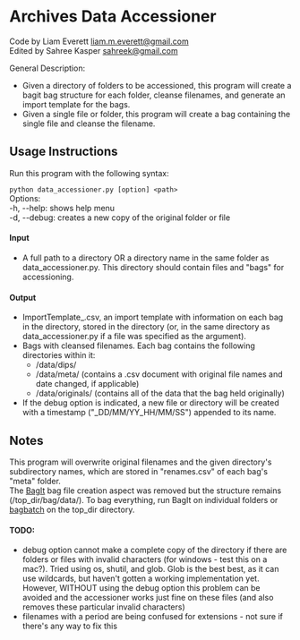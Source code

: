 Archives Data Accessioner
=========================

Code by Liam Everett liam.m.everett@gmail.com  
Edited by Sahree Kasper sahreek@gmail.com

General Description:
* Given a directory of folders to be accessioned, this program will create a bagit bag structure for each folder, cleanse filenames, and generate an import template for the bags.
* Given a single file or folder, this program will create a bag containing the single file and cleanse the filename.

Usage Instructions
------------------
Run this program with the following syntax:

`python data_accessioner.py [option] <path>`  
Options:  
-h, --help: shows help menu  
-d, --debug: creates a new copy of the original folder or file

#### Input
* A full path to a directory OR a directory name in the same folder as data_accessioner.py. This directory should contain files and "bags" for accessioning.

#### Output
* ImportTemplate_<date>.csv, an import template with information on each bag in the directory, stored in the directory (or, in the same directory as data_accessioner.py if a file was specified as the argument).
* Bags with cleansed filenames. Each bag contains the following directories within it:
	* /data/dips/
	* /data/meta/ (contains a .csv document with original file names and date changed, if applicable)
	* /data/originals/ (contains all of the data that the bag held originally)
* If the debug option is indicated, a new file or directory will be created with a timestamp ("_DD/MM/YY_HH/MM/SS") appended to its name.  

Notes
-----
This program will overwrite original filenames and the given directory's subdirectory names, which are stored in "renames.csv" of each bag's "meta" folder.    
The [BagIt](http://en.wikipedia.org/wiki/BagIt) bag file creation aspect was removed but the structure remains (/top_dir/bag/data/). To bag everything, run BagIt on individual folders or [bagbatch](https://wiki.carleton.edu/display/carl/Bagit) on the top_dir directory.

#### TODO:
- debug option cannot make a complete copy of the directory if there are folders or files with invalid characters (for windows - test this on a mac?). Tried using os, shutil, and glob. Glob is the best best, as it can use wildcards, but haven't gotten a working implementation yet. However, WITHOUT using the debug option this problem can be avoided and the accessioner works just fine on these files (and also removes these particular invalid characters)  
- filenames with a period are being confused for extensions - not sure if there's any way to fix this
